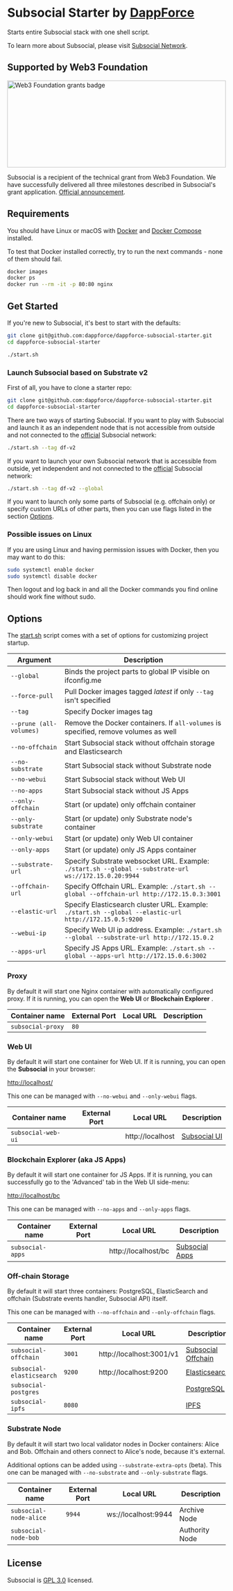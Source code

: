 
# Subsocial Starter by [DappForce](https://github.com/dappforce)

Starts entire Subsocial stack with one shell script.

To learn more about Subsocial, please visit [Subsocial Network](http://subsocial.network).

## Supported by Web3 Foundation

<img src="https://github.com/dappforce/dappforce-subsocial/blob/master/w3f-badge.svg" width="100%" height="200" alt="Web3 Foundation grants badge" />

Subsocial is a recipient of the technical grant from Web3 Foundation. We have successfully delivered all three milestones described in Subsocial's grant application. [Official announcement](https://medium.com/web3foundation/web3-foundation-grants-wave-3-recipients-6426e77f1230).

## Requirements

You should have Linux or macOS with [Docker](https://www.docker.com/get-started) and [Docker Compose](https://docs.docker.com/compose/) installed.

To test that Docker installed correctly, try to run the next commands - none of them should fail.

```bash
docker images
docker ps
docker run --rm -it -p 80:80 nginx
```

## Get Started

If you're new to Subsocial, it's best to start with the defaults:

```bash
git clone git@github.com:dappforce/dappforce-subsocial-starter.git
cd dappforce-subsocial-starter

./start.sh 
```

### Launch Subsocial based on Substrate v2

First of all, you have to clone a starter repo:
```bash
git clone git@github.com:dappforce/dappforce-subsocial-starter.git
cd dappforce-subsocial-starter 
```

There are two ways of starting Subsocial.
If you want to play with Subsocial and launch it as an independent node that is not accessible from outside and not connected to the [official](http://subsocial.network) Subsocial network:
```bash
./start.sh --tag df-v2
```
If you want to launch your own Subsocial network that is accessible from outside, yet independent and not connected to the [official](http://subsocial.network) Subsocial network:
```bash
./start.sh --tag df-v2 --global
```

If you want to launch only some parts of Subsocial (e.g. offchain only) or specify custom URLs of other parts, then you can use flags listed in the section [Options](#options).

### Possible issues on Linux

If you are using Linux and having permission issues with Docker, then you may want to do this:

```bash
sudo systemctl enable docker
sudo systemctl disable docker
```

Then logout and log back in and all the Docker commands you find online should work fine without sudo.

## Options

The [start.sh](start.sh) script comes with a set of options for customizing project startup.

| Argument                 | Description                                                                                          |
| ------------------------ | ---------------------------------------------------------------------------------------------------- |
| `--global`               | Binds the project parts to global IP visible on ifconfig.me
| `--force-pull`           | Pull Docker images tagged _latest_ if only `--tag` isn't specified
| `--tag`                  | Specify Docker images tag
| `--prune (all-volumes)`  | Remove the Docker containers. If `all-volumes` is specified, remove volumes as well
| `--no-offchain`          | Start Subsocial stack without offchain storage and Elasticsearch
| `--no-substrate`         | Start Subsocial stack without Substrate node
| `--no-webui`             | Start Subsocial stack without Web UI
| `--no-apps`              | Start Subsocial stack without JS Apps
| `--only-offchain`        | Start (or update) only offchain container
| `--only-substrate`       | Start (or update) only Substrate node's container
| `--only-webui`           | Start (or update) only Web UI container
| `--only-apps`            | Start (or update) only JS Apps container
| `--substrate-url`        | Specify Substrate websocket URL. Example: `./start.sh --global --substrate-url ws://172.15.0.20:9944`
| `--offchain-url`         | Specify Offchain URL. Example: `./start.sh --global --offchain-url http://172.15.0.3:3001`
| `--elastic-url`          | Specify Elasticsearch cluster URL. Example: `./start.sh --global --elastic-url http://172.15.0.5:9200`
| `--webui-ip`             | Specify Web UI ip address. Example: `./start.sh --global --substrate-url http://172.15.0.2`
| `--apps-url`             | Specify JS Apps URL. Example: `./start.sh --global --apps-url http://172.15.0.6:3002`

### Proxy

By default it will start one Nginx container with automatically configured proxy. If it is running, you can open the **Web UI** or **Blockchain Explorer** .

| Container name     | External Port | Local URL        | Description   |
| ------------------ | ------------- | ---------------- | ------------- |
| `subsocial-proxy`  | `80`          |

### Web UI

By default it will start one container for Web UI. If it is running, you can open the **Subsocial** in your browser:

[http://localhost/](http://localhost)

This one can be managed with `--no-webui` and `--only-webui` flags.

| Container name     | External Port | Local URL        | Description   |
| ------------------ | ------------- | ---------------- | ------------- |
| `subsocial-web-ui` |               | http://localhost | [Subsocial UI](https://github.com/dappforce/dappforce-subsocial-ui)

### Blockchain Explorer (aka JS Apps)

By default it will start one container for JS Apps. If it is running, you can successfully go to the 'Advanced' tab in the Web UI side-menu:

[http://localhost/bc](http://localhost/bc)

This one can be managed with `--no-apps` and `--only-apps` flags.

| Container name     | External Port | Local URL             | Description     |
| ------------------ | ------------- | --------------------- | --------------- |
| `subsocial-apps`   |               | http://localhost/bc   | [Subsocial Apps](https://github.com/dappforce/dappforce-subsocial-apps)

### Off-chain Storage

By default it will start three containers: PostgreSQL, ElasticSearch and offchain (Substrate events handler, Subsocial API) itself.

This one can be managed with `--no-offchain` and `--only-offchain` flags.

| Container name            | External Port   | Local URL                | Description         |
| ------------------------- | --------------- | ------------------------ | ------------------- |
| `subsocial-offchain`      | `3001`          | http://localhost:3001/v1 | [Subsocial Offchain](https://github.com/dappforce/dappforce-subsocial-offchain)
| `subsocial-elasticsearch` | `9200`          | http://localhost:9200    | [Elasticsearch](https://www.elastic.co/what-is/elasticsearch)
| `subsocial-postgres`      |                 |                          | [PostgreSQL](https://www.postgresql.org/about/)
| `subsocial-ipfs`          | `8080`          |                          | [IPFS](https://github.com/ipfs/go-ipfs/blob/master/README.md)

### Substrate Node

By  default it will start two local validator nodes in Docker containers: Alice and Bob. Offchain and others connect to Alice's node, because it's external.

Additional options can be added using `--substrate-extra-opts` (beta).
This one can be managed with `--no-substrate` and `--only-substrate` flags.

| Container name          | External Port   | Local URL             | Description                  |
| ----------------------- | --------------- | --------------------- | ---------------------------- |
| `subsocial-node-alice`  | `9944`          | ws://localhost:9944   | Archive Node
| `subsocial-node-bob`    |                 |                       | Authority Node


## License

Subsocial is [GPL 3.0](./LICENSE) licensed.
